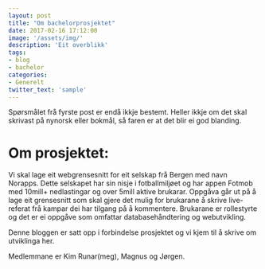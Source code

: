 ```yaml
---
layout: post
title: "Om bachelorprosjektet"
date: 2017-02-16 17:12:00
image: '/assets/img/'
description: 'Eit overblikk'
tags: 
- blog
- bachelor
categories:
- Generelt
twitter_text: 'sample'
---
```


Spørsmålet frå fyrste post er endå ikkje bestemt. Heller ikkje om det skal skrivast på nynorsk eller bokmål,
så faren er at det blir ei god blanding. 

# Om prosjektet: 

Vi skal lage eit webgrensesnitt for eit selskap frå Bergen med navn Norapps. Dette selskapet har sin nisje i fotballmiljøet
 og har appen Fotmob med 10mill+ nedlastingar og over 5mill aktive brukarar. 
 Oppgåva går ut på å lage eit grensesnitt som skal gjere det mulig for brukarane å skrive live-referat frå kampar
 dei har tilgang på å kommentere. Brukarane er rollestyrte og det er ei oppgåve som omfattar databasehåndtering og 
 webutvikling. 
 
 Denne bloggen er satt opp i forbindelse prosjektet og vi kjem til å skrive om utviklinga her. 
 
 Medlemmane er Kim Runar(meg), Magnus og Jørgen. 






